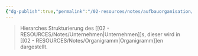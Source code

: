 ```yaml
---
{"dg-publish":true,"permalink":"/02-resources/notes/aufbauorganisation/","tags":["GFN/prüfungsrelevant/AP1/vorbereitung"]}
---
```


>Hierarches Strukturierung des [[02 - RESOURCES/Notes/Unternehmen\|Unternehmen]]s, dieser wird in [[02 - RESOURCES/Notes/Organigramm\|Organigramm]]en dargestellt.


